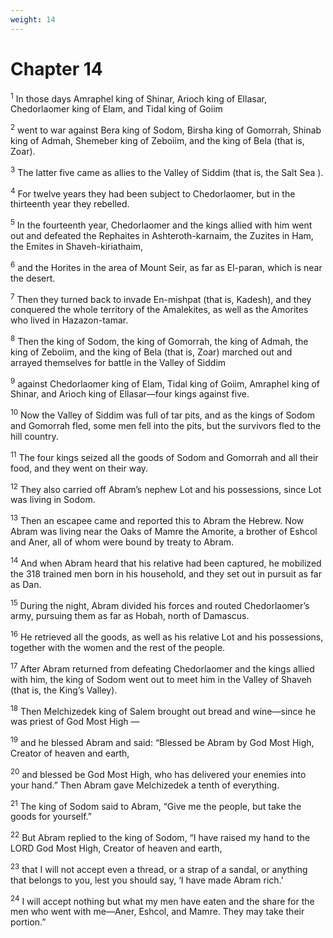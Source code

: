 ```yaml
---
weight: 14
---
```


# Chapter 14

<sup>1</sup> In those days Amraphel king of Shinar, Arioch king of Ellasar, Chedorlaomer king of Elam, and Tidal king of Goiim 

<sup>2</sup> went to war against Bera king of Sodom, Birsha king of Gomorrah, Shinab king of Admah, Shemeber king of Zeboiim, and the king of Bela (that is, Zoar). 

<sup>3</sup> The latter five came as allies to the Valley of Siddim (that is, the Salt Sea ). 

<sup>4</sup> For twelve years they had been subject to Chedorlaomer, but in the thirteenth year they rebelled. 

<sup>5</sup> In the fourteenth year, Chedorlaomer and the kings allied with him went out and defeated the Rephaites in Ashteroth-karnaim, the Zuzites in Ham, the Emites in Shaveh-kiriathaim, 

<sup>6</sup> and the Horites in the area of Mount Seir, as far as El-paran, which is near the desert. 

<sup>7</sup> Then they turned back to invade En-mishpat (that is, Kadesh), and they conquered the whole territory of the Amalekites, as well as the Amorites who lived in Hazazon-tamar. 

<sup>8</sup> Then the king of Sodom, the king of Gomorrah, the king of Admah, the king of Zeboiim, and the king of Bela (that is, Zoar) marched out and arrayed themselves for battle in the Valley of Siddim 

<sup>9</sup> against Chedorlaomer king of Elam, Tidal king of Goiim, Amraphel king of Shinar, and Arioch king of Ellasar—four kings against five. 

<sup>10</sup> Now the Valley of Siddim was full of tar pits, and as the kings of Sodom and Gomorrah fled, some men fell into the pits, but the survivors fled to the hill country. 

<sup>11</sup> The four kings seized all the goods of Sodom and Gomorrah and all their food, and they went on their way. 

<sup>12</sup> They also carried off Abram’s nephew Lot and his possessions, since Lot was living in Sodom. 

<sup>13</sup> Then an escapee came and reported this to Abram the Hebrew. Now Abram was living near the Oaks of Mamre the Amorite, a brother of Eshcol and Aner, all of whom were bound by treaty to Abram. 

<sup>14</sup> And when Abram heard that his relative had been captured, he mobilized the 318 trained men born in his household, and they set out in pursuit as far as Dan. 

<sup>15</sup> During the night, Abram divided his forces and routed Chedorlaomer’s army, pursuing them as far as Hobah, north of Damascus. 

<sup>16</sup> He retrieved all the goods, as well as his relative Lot and his possessions, together with the women and the rest of the people. 

<sup>17</sup> After Abram returned from defeating Chedorlaomer and the kings allied with him, the king of Sodom went out to meet him in the Valley of Shaveh (that is, the King’s Valley). 

<sup>18</sup> Then Melchizedek king of Salem brought out bread and wine—since he was priest of God Most High — 

<sup>19</sup> and he blessed Abram and said: “Blessed be Abram by God Most High, Creator of heaven and earth, 

<sup>20</sup> and blessed be God Most High, who has delivered your enemies into your hand.” Then Abram gave Melchizedek a tenth of everything. 

<sup>21</sup> The king of Sodom said to Abram, “Give me the people, but take the goods for yourself.” 

<sup>22</sup> But Abram replied to the king of Sodom, “I have raised my hand to the LORD God Most High, Creator of heaven and earth, 

<sup>23</sup> that I will not accept even a thread, or a strap of a sandal, or anything that belongs to you, lest you should say, ‘I have made Abram rich.’ 

<sup>24</sup> I will accept nothing but what my men have eaten and the share for the men who went with me—Aner, Eshcol, and Mamre. They may take their portion.” 


